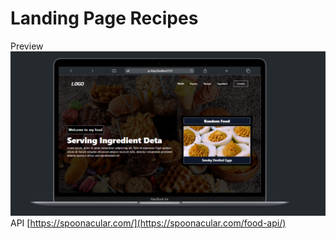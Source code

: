 # Landing Page Recipes
Preview 
<img src="./public/preview.png" alt="preview" style="max-width: 300px%; height: auto;" />
API [https://spoonacular.com/](https://spoonacular.com/food-api/)